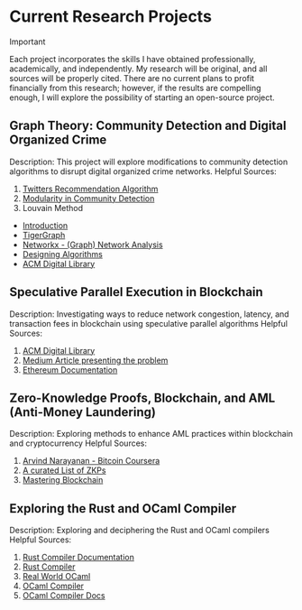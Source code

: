# Current Research Projects

> [!IMPORTANT]
> Each project incorporates the skills I have obtained professionally, academically, and independently.  My research will be original, and all sources will be properly cited.
> There are no current plans to profit financially from this research; however, if the results are compelling enough, I will explore the possibility of starting an open-source
> project.


## Graph Theory: Community Detection and Digital Organized Crime

Description: This project will explore modifications to community detection algorithms to disrupt digital organized crime networks.
Helpful Sources:
1. [Twitters Recommendation Algorithm](https://github.com/twitter/the-algorithm)
2. [Modularity in Community Detection](https://www.pnas.org/doi/10.1073/pnas.0601602103)
3. Louvain Method
  - [Introduction](https://neo4j.com/docs/graph-data-science/current/algorithms/louvain/#:~:text=The%20Louvain%20method%20is%20an,assignment%20of%20nodes%20to%20communities)
  - [TigerGraph](https://docs.tigergraph.com/graph-ml/current/community-algorithms/louvain)
  - [Networkx - (Graph) Network Analysis](https://networkx.org/documentation/stable/)
  - [Designing Algorithms](https://www.amazon.com/Algorithm-Design-Manual-Steven-Skiena/dp/1849967202)
  - [ACM Digital Library](https://dl.acm.org/)

## Speculative Parallel Execution in Blockchain

Description: Investigating ways to reduce network congestion, latency, and transaction fees in blockchain using speculative parallel algorithms
Helpful Sources:
1. [ACM Digital Library](https://dl.acm.org/)
2. [Medium Article presenting the problem](https://medium.com/movementlabsxyz/parallelization-a-fresh-perspective-on-blockchain-transactions-4d6c265ec57f)
3. [Ethereum Documentation](https://ethereum.org/en/developers/docs/)

## Zero-Knowledge Proofs, Blockchain, and AML (Anti-Money Laundering)

Description: Exploring methods to enhance AML practices within blockchain and cryptocurrency
Helpful Sources:
1. [Arvind Narayanan - Bitcoin Coursera](https://www.coursera.org/learn/cryptocurrency/)
2. [A curated List of ZKPs](https://github.com/matter-labs/awesome-zero-knowledge-proofs)
3. [Mastering Blockchain](https://www.amazon.com/Mastering-Blockchain-technical-blockchain-cryptography/dp/1803241063/ref=pd_lpo_sccl_1/145-1912945-8128257?pd_rd_w=e0poR&content-id=amzn1.sym.1ad2066f-97d2-4731-9356-36b3edf1ae04&pf_rd_p=1ad2066f-97d2-4731-9356-36b3edf1ae04&pf_rd_r=QDV7B2HXHX6WCB2M5D8J&pd_rd_wg=rK0Js&pd_rd_r=72fb0b52-4775-4a29-91bc-52189242fb64&pd_rd_i=1803241063&psc=1)

## Exploring the Rust and OCaml Compiler
Description: Exploring and deciphering the Rust and OCaml compilers
Helpful Sources:
1. [Rust Compiler Documentation](https://rustc-dev-guide.rust-lang.org/overview.html)
2. [Rust Compiler](https://github.com/rust-lang/rust)
3. [Real World OCaml](https://dev.realworldocaml.org/toc.html)
4. [OCaml Compiler](https://github.com/ocaml/ocaml)
5. [OCaml Compiler Docs](https://github.com/ocaml/ocaml/blob/trunk/HACKING.adoc)
